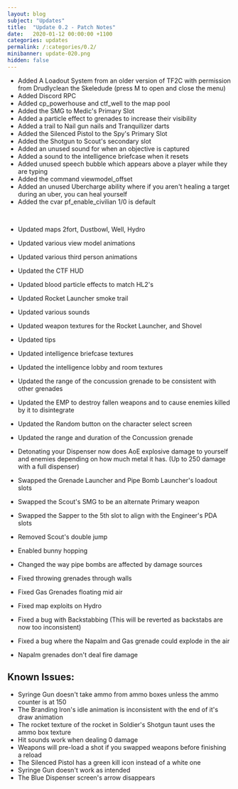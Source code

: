 ```yaml
---
layout: blog
subject: "Updates"
title:  "Update 0.2 - Patch Notes"
date:   2020-01-12 00:00:00 +1100
categories: updates
permalink: /:categories/0.2/
minibanner: update-020.png
hidden: false
---
```

- Added A Loadout System from an older version of TF2C with permission from Drudlyclean the Skeledude (press M to open and close the menu)
- Added Discord RPC
- Added cp_powerhouse and ctf_well to the map pool
- Added the SMG to Medic's Primary Slot
- Added a particle effect to grenades to increase their visibility
- Added a trail to Nail gun nails and Tranquilizer darts
- Added the Silenced Pistol to the Spy's Primary Slot
- Added the Shotgun to Scout's secondary slot
- Added an unused sound for when an objective is captured
- Added a sound to the intelligence briefcase when it resets
- Added unused speech bubble which appears above a player while they are typing
- Added the command viewmodel_offset
- Added an unused Ubercharge ability where if you aren't healing a target during an uber, you can heal yourself
- Added the cvar pf_enable_civilian 1/0 is default

<br/>

- Updated maps 2fort, Dustbowl, Well, Hydro
- Updated various view model animations
- Updated various third person animations
- Updated the CTF HUD
- Updated blood particle effects to match HL2's
- Updated Rocket Launcher smoke trail
- Updated various sounds
- Updated weapon textures for the Rocket Launcher, and Shovel
- Updated tips
- Updated intelligence briefcase textures
- Updated the intelligence lobby and room textures
- Updated the range of the concussion grenade to be consistent with other grenades
- Updated the EMP to destroy fallen weapons and to cause enemies killed by it to disintegrate
- Updated the Random button on the character select screen
- Updated the range and duration of the Concussion grenade

- Detonating your Dispenser now does AoE explosive damage to yourself and enemies depending on how much metal it has. (Up to 250 damage with a full dispenser)
- Swapped the Grenade Launcher and Pipe Bomb Launcher's loadout slots
- Swapped the Scout's SMG to be an alternate Primary weapon
- Swapped the Sapper to the 5th slot to align with the Engineer's PDA slots
- Removed Scout's double jump
- Enabled bunny hopping
- Changed the way pipe bombs are affected by damage sources


- Fixed throwing grenades through walls
- Fixed Gas Grenades floating mid air
- Fixed map exploits on Hydro
- Fixed a bug with Backstabbing (This will be reverted as backstabs are now too inconsistent)
- Fixed a bug where the Napalm and Gas grenade could explode in the air
- Napalm grenades don't deal fire damage

## Known Issues:
- Syringe Gun doesn't take ammo from ammo boxes unless the ammo counter is at 150
- The Branding Iron's idle animation is inconsistent with the end of it's draw animation
- The rocket texture of the rocket in Soldier's Shotgun taunt uses the ammo box texture
- Hit sounds work when dealing 0 damage
- Weapons will pre-load a shot if you swapped weapons before finishing a reload
- The Silenced Pistol has a green kill icon instead of a white one
- Syringe Gun doesn't work as intended
- The Blue Dispenser screen's arrow disappears